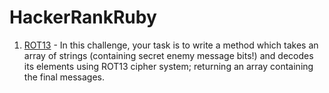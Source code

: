 # HackerRankRuby

1. [ROT13](https://github.com/erikagreen7777/HackerRankRuby/blob/main/rot13.rb) - In this challenge, your task is to write a method which takes an array of strings (containing secret enemy message bits!) and decodes its elements using ROT13 cipher system; returning an array containing the final messages.
